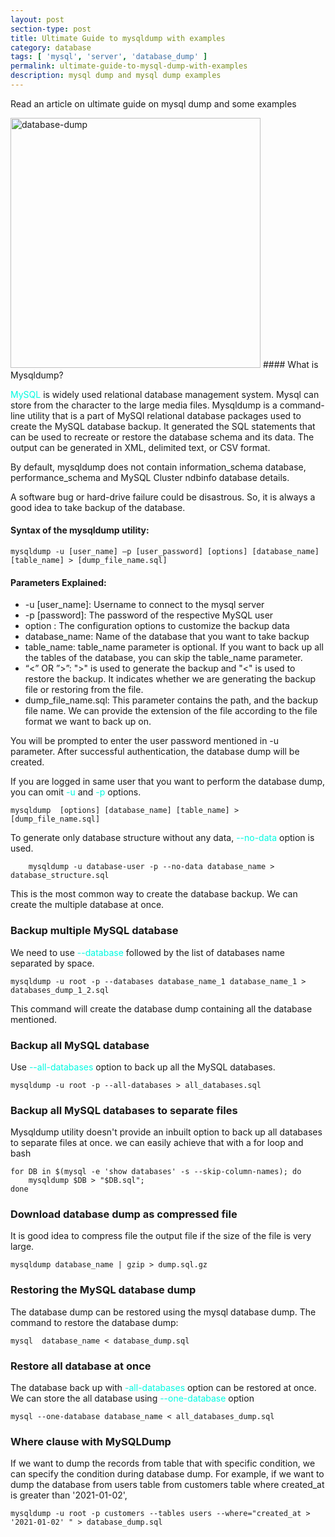 ```yaml
---
layout: post
section-type: post
title: Ultimate Guide to mysqldump with examples
category: database
tags: [ 'mysql', 'server', 'database_dump' ]
permalink: ultimate-guide-to-mysql-dump-with-examples
description: mysql dump and mysql dump examples
---
```


Read an article on ultimate guide on mysql dump and some examples
<!--more-->

<img src="{{site.baseurl}}/img/posts/database-dump-2.jpg" class="img-thumbnail img-rounded" height="400px" alt="database-dump">
#### What is Mysqldump?

<span style="color: #00fae0">MySQL</span> is widely used relational database management system. Mysql can store from the
character to the large media files. Mysqldump is a command-line utility that is a part of MySQl relational database
packages used to create the MySQL database backup. It generated the SQL statements that can be used to recreate or
restore the database schema and its data. The output can be generated in XML, delimited text, or CSV format.

By default, mysqldump does not contain information_schema database, performance_schema and MySQL Cluster ndbinfo
database details.

A software bug or hard-drive failure could be disastrous. So, it is always a good idea to take backup of the database.

#### Syntax of the mysqldump utility:
    mysqldump -u [user_name] –p [user_password] [options] [database_name] [table_name] > [dump_file_name.sql]

#### Parameters Explained:
* -u [user_name]: Username to connect to the mysql server
* -p [password]: The password of the respective MySQL user
* option : The configuration options to customize the backup data
* database_name: Name of the database that you want to take backup
* table_name: table_name parameter is optional. If you want to back up all the tables of the database, you can skip the table_name parameter.
* “<” OR ”>”: ">" is used to generate the backup and "<" is used to restore the backup. It indicates whether we are 
generating the backup file or restoring from the file.
* dump_file_name.sql: This parameter contains the path, and the backup file name. We can provide the extension of the file
according to the file format we want to back up on.
  
You will be prompted to enter the user password mentioned in -u parameter. After successful authentication, the database
dump will be created.

If you are logged in same user that you want to perform the database dump, you can omit <span style="color: #00fae0">
-u</span> and <span style="color: #00fae0">-p</span> options.

    mysqldump  [options] [database_name] [table_name] > [dump_file_name.sql]

To generate only database structure without any data, <span style="color: #00fae0">--no-data</span> option is used.
    
        mysqldump -u database-user -p --no-data database_name > database_structure.sql

This is the most common way to create the database backup. We can create the multiple database at once.

### Backup multiple MySQL database

We need to use <span style="color: #00fae0">--database</span> followed by the list of databases name separated by space.
    
    mysqldump -u root -p --databases database_name_1 database_name_1 > databases_dump_1_2.sql

This command will create the database dump containing all the database mentioned.

### Backup all MySQL database
Use <span style="color: #00fae0">--all-databases</span> option to back up all the MySQL databases.

    mysqldump -u root -p --all-databases > all_databases.sql

### Backup all MySQL databases to separate files

Mysqldump utility doesn't provide an inbuilt option to back up all databases to separate files at once. we can easily
achieve that with a for loop and bash

    for DB in $(mysql -e 'show databases' -s --skip-column-names); do
        mysqldump $DB > "$DB.sql";
    done

### Download database dump as compressed file

It is good idea to compress file the output file if the size of the file is very large. 

    mysqldump database_name | gzip > dump.sql.gz

### Restoring the MySQL database dump
The database dump can be restored using the mysql database dump.
The command to restore the database dump:
    
    mysql  database_name < database_dump.sql


### Restore all database at once
The database back up with <span style="color: #00fae0">-all-databases</span> option can be restored at once.
We can store the all database using <span style="color: #00fae0">--one-database</span> option

    mysql --one-database database_name < all_databases_dump.sql


### Where clause with MySQLDump
If we want to dump the records from table that with specific condition, we can specify the condition during database dump.
For example, if we want to dump the database from users table from customers table where created_at is greater than
'2021-01-02',

    mysqldump -u root -p customers --tables users --where="created_at > '2021-01-02' " > database_dump.sql
